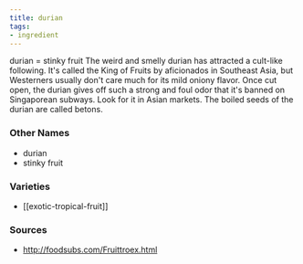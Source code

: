 ```yaml
---
title: durian
tags:
- ingredient
---
```

durian = stinky fruit The weird and smelly durian has attracted a cult-like following. It's called the King of Fruits by aficionados in Southeast Asia, but Westerners usually don't care much for its mild oniony flavor. Once cut open, the durian gives off such a strong and foul odor that it's banned on Singaporean subways. Look for it in Asian markets. The boiled seeds of the durian are called betons.

### Other Names

* durian
* stinky fruit

### Varieties

* [[exotic-tropical-fruit]]

### Sources
* http://foodsubs.com/Fruittroex.html
